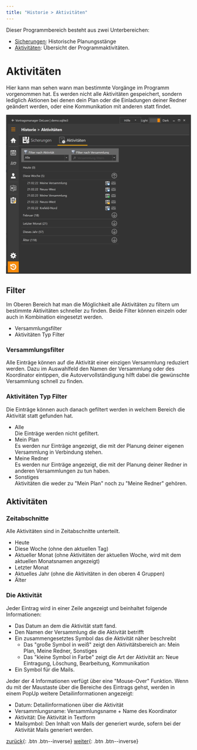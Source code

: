 ```yaml
---
title: "Historie > Aktivitäten"
---
```


Dieser Programmbereich besteht aus zwei Unterbereichen:

* [Sicherungen](HistorieSicherungen.md): Historische Planungsstänge
* [Aktivitäten](HistorieAktivitäten.md): Übersicht der Programmaktivitäten.

# Aktivitäten

Hier kann man sehen wann man bestimmte Vorgänge im Programm vorgenommen hat. 
Es werden nicht alle Aktivitäten gespeichert, sondern lediglich Aktionen bei denen dein Plan oder die Einladungen deiner Redner geändert werden, 
oder eine Kommunikation mit anderen statt findet.

![Aktivitäten](images/HistorieAktivitaeten.png)

## Filter

Im Oberen Bereich hat man die Möglichkeit alle Aktivitäten zu filtern um bestimmte Aktivitäten schneller zu finden.
Beide Filter können einzeln oder auch in Kombination eingesetzt werden.

* Versammlungsfilter
* Aktivitäten Typ Filter

### Versammlungsfilter

Alle Einträge können auf die Aktivität einer einzigen Versammlung reduziert werden. Dazu im Auswahlfeld den Namen der Versammlung oder des Koordinator eintippen, die Autovervollständigung hilft dabei die gewünschte Versammlung schnell zu finden.

### Aktivitäten Typ Filter

Die Einträge können auch danach gefiltert werden in welchem Bereich die Aktivität statt gefunden hat.

* Alle  
  Die Einträge werden nicht gefiltert.
* Mein Plan  
  Es werden nur Einträge angezeigt, die mit der Planung deiner eigenen Versammlung in Verbindung stehen.
* Meine Redner  
  Es werden nur Einträge angezeigt, die mit der Planung deiner Redner in anderen Versammlungen zu tun haben.
* Sonstiges  
  Aktivitäten die weder zu "Mein Plan" noch zu "Meine Redner" gehören.

## Aktivitäten

### Zeitabschnitte

Alle Aktivitäten sind in Zeitabschnitte unterteilt.
* Heute
* Diese Woche (ohne den aktuellen Tag)
* Aktueller Monat (ohne Aktivitäten der aktuellen Woche, wird mit dem aktuellen Monatsnamen angezeigt)
* Letzter Monat
* Aktuelles Jahr (ohne die Aktivitäten in den oberen 4 Gruppen)
* Älter

### Die Aktivität
Jeder Eintrag wird in einer Zeile angezeigt und beinhaltet folgende Informationen:

* Das Datum an dem die Aktivität statt fand.
* Den Namen der Versammlung die die Aktivität betrifft
* Ein zusammengesetztes Symbol das die Aktivität näher beschreibt
  * Das "große Symbol in weiß" zeigt den Aktivitätsbereich an: Mein Plan, Meine Redner, Sonstiges
  * Das "kleine Symbol in Farbe" zeigt die Art der Aktivität an: Neue Eintragung, Löschung, Bearbeitung, Kommunikation
* Ein Symbol für die Mails.

Jeder der 4 Informationen verfügt über eine "Mouse-Over" Funktion. Wenn du mit der Maustaste über die Bereiche des Eintrags gehst, werden in einem PopUp weitere Detailinformationen angezeigt:
* Datum: Detailinformationen über die Aktivität
* Versammlungsname: Versammlungsname + Name des Koordinator
* Aktivität: Die Aktivität in Textform
* Mailsymbol: Den Inhalt von Mails der generiert wurde, sofern bei der Aktivität Mails generiert werden.


[zurück](HistorieSicherung.md){: .btn .btn--inverse}  [weiter](Konzept.md){: .btn .btn--inverse}